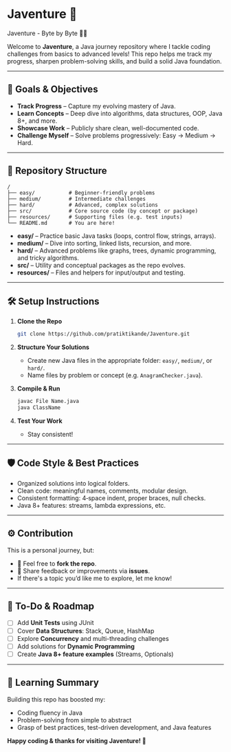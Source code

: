   # Javenture 🚀
  
  Javenture  - Byte by Byte 🧑‍💻

Welcome to **Javenture**, a Java journey repository where I tackle coding challenges from basics to advanced levels! This repo helps me track my progress, sharpen problem-solving skills, and build a solid Java foundation.

---

## 🎯 Goals & Objectives

- **Track Progress** – Capture my evolving mastery of Java.
- **Learn Concepts** – Deep dive into algorithms, data structures, OOP, Java 8+, and more.
- **Showcase Work** – Publicly share clean, well-documented code.
- **Challenge Myself** – Solve problems progressively: Easy → Medium → Hard.

---

## 🌱 Repository Structure

```
/
├── easy/           # Beginner-friendly problems
├── medium/         # Intermediate challenges
├── hard/           # Advanced, complex solutions
├── src/            # Core source code (by concept or package)
├── resources/      # Supporting files (e.g. test inputs)
└── README.md       # You are here!
```

- **easy/** – Practice basic Java tasks (loops, control flow, strings, arrays).
- **medium/** – Dive into sorting, linked lists, recursion, and more.
- **hard/** – Advanced problems like graphs, trees, dynamic programming, and tricky algorithms.
- **src/** – Utility and conceptual packages as the repo evolves.
- **resources/** – Files and helpers for input/output and testing.

---

## 🛠️ Setup Instructions

1. **Clone the Repo**
   ```bash
   git clone https://github.com/pratiktikande/Javenture.git
   ```

2. **Structure Your Solutions**
   - Create new Java files in the appropriate folder: `easy/`, `medium/`, or `hard/`.
   - Name files by problem or concept (e.g. `AnagramChecker.java`).

3. **Compile & Run**
   ```bash
   javac File Name.java
   java ClassName
   ```

4. **Test Your Work**
   - Stay consistent!

---

## 🛡️ Code Style & Best Practices

- Organized solutions into logical folders.
- Clean code: meaningful names, comments, modular design.
- Consistent formatting: 4‑space indent, proper braces, null checks.
- Java 8+ features: streams, lambda expressions, etc.

---

## ⚙️ Contribution

This is a personal journey, but:

- 🌟 Feel free to **fork the repo**.
- 📝 Share feedback or improvements via **issues**.
- If there's a topic you’d like me to explore, let me know!

---

## 📌 To‑Do & Roadmap

- [ ] Add **Unit Tests** using JUnit
- [ ] Cover **Data Structures**: Stack, Queue, HashMap
- [ ] Explore **Concurrency** and multi-threading challenges
- [ ] Add solutions for **Dynamic Programming**
- [ ] Create **Java 8+ feature examples** (Streams, Optionals)

---

## 🧠 Learning Summary

Building this repo has boosted my:

- Coding fluency in Java
- Problem-solving from simple to abstract
- Grasp of best practices, test-driven development, and Java features

**Happy coding & thanks for visiting Javenture! 🌟**

